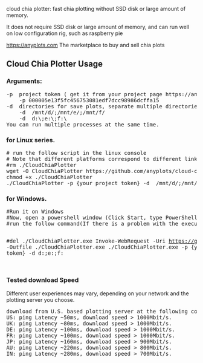 cloud chia plotter: fast chia plotting without SSD disk or large amount of memory.

It does not require SSD disk or large amount of memory, and can run well on low configuration rig, such as raspberry pie

https://anyplots.com The marketplace to buy and sell chia plots

<h2>Cloud Chia Plotter Usage</h2>

<h3>Arguments:</h3>
<pre>
-p  project token ( get it from your project page https://anyplots.com/buy-chia-plot/projects ), such as(40 chars):
    -p 000005e13f5fc456753081edf7dcc98986dcffa15 
-d  directories for save plots, separate multiple directories with semicolons, such as:
    -d  /mnt/d/;/mnt/e/;/mnt/f/
    -d  d:\;e:\;f:\
You can run multiple processes at the same time.
</pre>

<h3>for Linux series.</h3>
<pre>
# run the follow script in the linux console
# Note that different platforms correspond to different link versions
#rm ./CloudChiaPlotter
wget -O CloudChiaPlotter https://github.com/anyplots/cloud-chia-plotter/releases/download/v1/cloud-chia-plotter-v1-linux-x64
chmod +x ./CloudChiaPlotter
./CloudChiaPlotter -p {your project token} -d  /mnt/d/;/mnt/e/;/mnt/f/
</pre>

<h3>for Windows.</h3>
<pre>
#Run it on Windows
#Now, open a powershell window (Click Start, type PowerShell, and then click Windows PowerShell)
#run the follow command(If there is a problem with the execution sequence, please execute line by line)

#del ./CloudChiaPlotter.exe
Invoke-WebRequest -Uri  https://github.com/anyplots/cloud-chia-plotter/releases/download/v1/cloud-chia-plotter-v1-win-x64.exe -Outfile ./CloudChiaPlotter.exe
./CloudChiaPlotter.exe -p {your project token} -d  d:\;e:\;f:\
</pre>


<h3>Tested download Speed</h3>
Different user experiences may vary, depending on your network and the plotting server you choose.
<pre>
download from U.S. based plotting server at the following countries(bandwidth 1 Gbit/s):
US: ping Latency ~50ms, download speed > 1000Mbit/s.   
UK: ping Latency ~80ms, download speed > 1000Mbit/s.    
DE: ping Latency ~100ms, download speed > 1000Mbit/s.    
FR: ping Latency ~100ms, download speed > 1000Mbit/s.    
JP: ping Latency ~160ms, download speed > 900Mbit/s.   
AU: ping Latency ~220ms, download speed > 800Mbit/s.   
IN: ping Latency ~280ms, download speed > 700Mbit/s.    




</pre>
